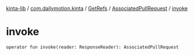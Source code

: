 [kinta-lib](../../../index.md) / [com.dailymotion.kinta](../../index.md) / [GetRefs](../index.md) / [AssociatedPullRequest](index.md) / [invoke](./invoke.md)

# invoke

`operator fun invoke(reader: ResponseReader): AssociatedPullRequest`